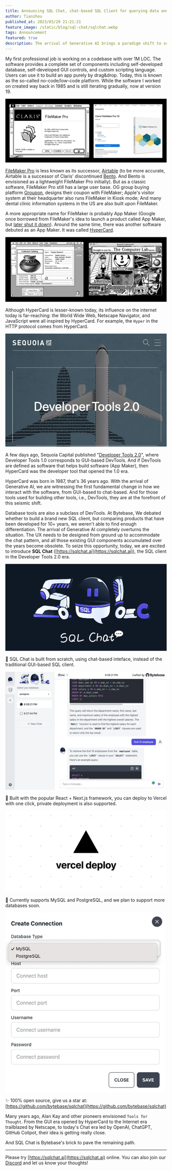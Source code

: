 ```yaml
---
title: Announcing SQL Chat, chat-based SQL Client for querying data and answering DB questions
author: Tianzhou
published_at: 2023/03/29 21:21:21
feature_image: /static/blog/sql-chat/sqlchat.webp
tags: Announcement
featured: true
description: The arrival of Generative AI brings a paradigm shift to software interface design. Essentially, every GUI-based software can be rebuilt by adopting the chat-based design. How to capture this once-in-a-lifetime oppurtunity?
---
```


My first professional job is working on a codebase with over 1M LOC. The software provides a complete set of components including self-developed database, self-developed GUI controls, and custom scripting language. Users can use it to build an app purely by drag&drop. Today, this is known as the so-called no-code/low-code platform. While the software I worked on created way back in 1985 and is still iterating gradually, now at version 19.

![_](/static/blog/sql-chat/filemakerpro.webp)

[FileMaker Pro](https://en.wikipedia.org/wiki/FileMaker) is less known as its successor, [Airtable](https://www.airtable.com/) (to be more accurate, Airtable is a successor of Claris' discontinued [Bento](https://en.wikipedia.org/wiki/Bento_(database)). And Bento is envisioned as a lightweight FileMaker Pro initially). But as a classic software, FileMaker Pro still has a large user base. OG group buying platform [Groupon](https://groupon.com), designs their coupon with FileMaker; Apple's visitor system at their headquarter also runs FileMaker in Kiosk mode; And many dental clinic information systems in the US are also built upon FileMaker.

A more appropriate name for FileMaker is probably App Maker (Google once borrowed from FileMaker's idea to launch a product called App Maker, but [later shut it down](https://venturebeat.com/business/google-will-shut-down-app-maker-on-january-19-2021/)). Around the same time, there was another software debuted as an App Maker. It was called [HyperCard](https://en.wikipedia.org/wiki/HyperCard).

![_](/static/blog/sql-chat/hypercard.webp)

Although HyperCard is lesser-known today, its influence on the internet today is far-reaching: the World Wide Web, Netscape Navigator, and JavaScript were all inspired by HyperCard. For example, the `Hyper` in the HTTP protocol comes from HyperCard.

![_](/static/blog/sql-chat/devtools.webp)

A few days ago, Sequoia Capital published "[Developer Tools 2.0](https://www.sequoiacap.com/article/ai-powered-developer-tools/)", where Developer Tools 1.0 corresponds to GUI-based DevTools. And if DevTools are defined as software that helps build software (App Maker), then HyperCard was the developer tool that opened the 1.0 era.

HyperCard was born in 1987, that's 36 years ago. With the arrival of Generative AI, we are witnessing the first fundamental change in how we interact with the software, from GUI-based to chat-based. And for those tools used for building other tools, i.e., DevTools, they are at the forefront of this seismic shift.

Database tools are also a subclass of DevTools. At Bytebase, We debated whether to build a brand new SQL client, but comparing products that have been developed for 10+ years, we weren't able to find enough differentiation. The arrival of Generative AI completely overturns the situation. The UX needs to be designed from ground up to accommodate the chat pattern, and all those existing GUI components accumulated over the years become obsolete. To seize this opportunity, today, we are excited to introduce **SQL Chat** ([https://sqlchat.ai](https://sqlchat.ai)), the SQL client in the Developer Tools 2.0 era.

![_](/static/blog/sql-chat/sqlchat.webp)

💬 SQL Chat is built from scratch, using chat-based inteface, instead of the traditional GUI-based SQL client.

![_](/static/blog/sql-chat/sqlchat-ui.webp)

🚀 Built with the popular React + Next.js framework, you can deploy to Vercel with one click, private deployment is also supported.

![_](/static/blog/sql-chat/vercel.webp)

🦁️ Currently supports MySQL and PostgreSQL, and we plan to support more databases soon.

![_](/static/blog/sql-chat/supported-dbs.webp)

✨ 100% open source, give us a star at: [https://github.com/bytebase/sqlchat](https://github.com/bytebase/sqlchat)

Many years ago, Alan Kay and other pioneers envisioned `Tools for Thought`. From the GUI era opened by HyperCard to the Internet era trailblazed by Netscape, to today's Chat era led by OpenAI, ChatGPT, GitHub Colipot,
their idea is getting really close.

And SQL Chat is Bytebase's brick to pave the remaining path. 

---

Please try [https://sqlchat.ai](https://sqlchat.ai) online. You can also join our [Discord](https://discord.gg/6R3qb32h) and let us know your thoughts!